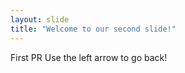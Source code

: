 ```yaml
---
layout: slide
title: "Welcome to our second slide!"
---
```

First PR
Use the left arrow to go back!
